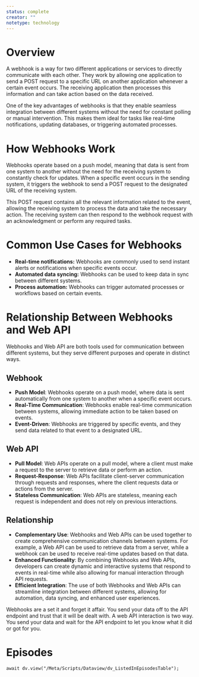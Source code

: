 ```yaml
---
status: complete
creator: ""
notetype: technology
---
```


# Overview
A webhook is a way for two different applications or services to directly communicate with each other. They work by allowing one application to send a POST request to a specific URL on another application whenever a certain event occurs. The receiving application then processes this information and can take action based on the data received.

One of the key advantages of webhooks is that they enable seamless integration between different systems without the need for constant polling or manual intervention. This makes them ideal for tasks like real-time notifications, updating databases, or triggering automated processes.

# How Webhooks Work

Webhooks operate based on a push model, meaning that data is sent from one system to another without the need for the receiving system to constantly check for updates. When a specific event occurs in the sending system, it triggers the webhook to send a POST request to the designated URL of the receiving system.

This POST request contains all the relevant information related to the event, allowing the receiving system to process the data and take the necessary action. The receiving system can then respond to the webhook request with an acknowledgment or perform any required tasks.

# Common Use Cases for Webhooks

- **Real-time notifications:** Webhooks are commonly used to send instant alerts or notifications when specific events occur.
- **Automated data syncing:** Webhooks can be used to keep data in sync between different systems.
- **Process automation:** Webhooks can trigger automated processes or workflows based on certain events.

# Relationship Between Webhooks and Web API
Webhooks and Web API are both tools used for communication between different systems, but they serve different purposes and operate in distinct ways.  

## Webhook
- **Push Model**: Webhooks operate on a push model, where data is sent automatically from one system to another when a specific event occurs.
- **Real-Time Communication**: Webhooks enable real-time communication between systems, allowing immediate action to be taken based on events.
- **Event-Driven**: Webhooks are triggered by specific events, and they send data related to that event to a designated URL.

## Web API
- **Pull Model**: Web APIs operate on a pull model, where a client must make a request to the server to retrieve data or perform an action.
- **Request-Response**: Web APIs facilitate client-server communication through requests and responses, where the client requests data or actions from the server.
- **Stateless Communication**: Web APIs are stateless, meaning each request is independent and does not rely on previous interactions.

## Relationship
- **Complementary Use**: Webhooks and Web APIs can be used together to create comprehensive communication channels between systems. For example, a Web API can be used to retrieve data from a server, while a webhook can be used to receive real-time updates based on that data.
- **Enhanced Functionality**: By combining Webhooks and Web APIs, developers can create dynamic and interactive systems that respond to events in real-time while also allowing for manual interaction through API requests.
- **Efficient Integration**: The use of both Webhooks and Web APIs can streamline integration between different systems, allowing for automation, data syncing, and enhanced user experiences.

Webhooks are a set it and forget it affair. You send your data off to the API endpoint and trust that it will be dealt with. A web API interaction is two way. You send your data and wait for the API endpoint to let you know what it did or got for you.

# Episodes
```dataviewjs
await dv.view("/Meta/Scripts/Dataview/dv_ListedInEpisodesTable");
```
